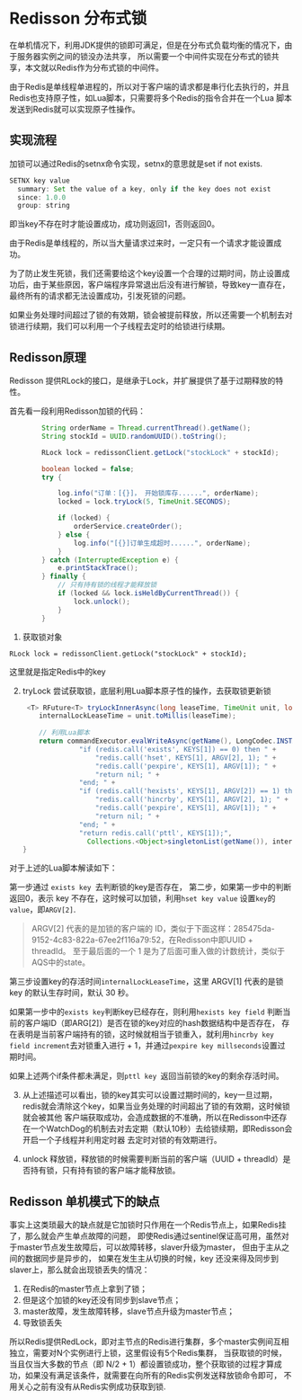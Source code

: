 # Redisson 分布式锁

在单机情况下，利用JDK提供的锁即可满足，但是在分布式负载均衡的情况下，由于服务器实例之间的锁没办法共享，
所以需要一个中间件实现在分布式的锁共享，本文就以Redis作为分布式锁的中间件。

由于Redis是单线程单进程的，所以对于客户端的请求都是串行化去执行的，并且Redis也支持原子性，如Lua脚本，只需要将多个Redis的指令合并在一个Lua
脚本发送到Redis就可以实现原子性操作。

## 实现流程
加锁可以通过Redis的setnx命令实现，setnx的意思就是set if not exists.
```java
SETNX key value
  summary: Set the value of a key, only if the key does not exist
  since: 1.0.0
  group: string
```
即当key不存在时才能设置成功，成功则返回1，否则返回0。

由于Redis是单线程的，所以当大量请求过来时，一定只有一个请求才能设置成功。

为了防止发生死锁，我们还需要给这个key设置一个合理的过期时间，防止设置成功后，由于某些原因，客户端程序异常退出后没有进行解锁，导致key一直存在，
最终所有的请求都无法设置成功，引发死锁的问题。

如果业务处理时间超过了锁的有效期，锁会被提前释放，所以还需要一个机制去对锁进行续期，我们可以利用一个子线程去定时的给锁进行续期。

## 


## Redisson原理

Redisson 提供RLock的接口，是继承于Lock，并扩展提供了基于过期释放的特性。

首先看一段利用Redisson加锁的代码：
```java
        String orderName = Thread.currentThread().getName();
        String stockId = UUID.randomUUID().toString();

        RLock lock = redissonClient.getLock("stockLock" + stockId);

        boolean locked = false;
        try {

            log.info("订单：[{}]， 开始锁库存......", orderName);
            locked = lock.tryLock(5, TimeUnit.SECONDS);

            if (locked) {
                orderService.createOrder();
            } else {
                log.info("[{}]订单生成超时......", orderName);
            }
        } catch (InterruptedException e) {
            e.printStackTrace();
        } finally {
            // 只有持有锁的线程才能释放锁
            if (locked && lock.isHeldByCurrentThread()) {
                lock.unlock();
            }
        }
```

1. 获取锁对象

`RLock lock = redissonClient.getLock("stockLock" + stockId);`
   
这里就是指定Redis中的key

2. tryLock 尝试获取锁，底层利用Lua脚本原子性的操作，去获取锁更新锁
    ```java
     <T> RFuture<T> tryLockInnerAsync(long leaseTime, TimeUnit unit, long threadId, RedisStrictCommand<T> command) {
        internalLockLeaseTime = unit.toMillis(leaseTime);
        
        // 利用Lua脚本
        return commandExecutor.evalWriteAsync(getName(), LongCodec.INSTANCE, command,
                  "if (redis.call('exists', KEYS[1]) == 0) then " +
                      "redis.call('hset', KEYS[1], ARGV[2], 1); " +
                      "redis.call('pexpire', KEYS[1], ARGV[1]); " +
                      "return nil; " +
                  "end; " +
                  "if (redis.call('hexists', KEYS[1], ARGV[2]) == 1) then " +
                      "redis.call('hincrby', KEYS[1], ARGV[2], 1); " +
                      "redis.call('pexpire', KEYS[1], ARGV[1]); " +
                      "return nil; " +
                  "end; " +
                  "return redis.call('pttl', KEYS[1]);",
                    Collections.<Object>singletonList(getName()), internalLockLeaseTime, getLockName(threadId));
    }
    ```
   
对于上述的Lua脚本解读如下：

第一步通过 `exists key `去判断锁的key是否存在，
第二步，如果第一步中的判断返回0，表示 key 不存在，这时候可以加锁，利用`hset key value` 设置`key`的`value`，即`ARGV[2]`.
> ARGV[2] 代表的是加锁的客户端的 ID，类似于下面这样：285475da-9152-4c83-822a-67ee2f116a79:52，在Redisson中即UUID + threadId。
> 至于最后面的一个 1 是为了后面可重入做的计数统计，类似于AQS中的state。

第三步设置key的存活时间`internalLockLeaseTime`，这里 ARGV[1] 代表的是锁 key 的默认生存时间，默认 30 秒。

如果第一步中的`exists key`判断key已经存在，则利用`hexists key field` 判断当前的客户端ID（即ARG[2]）是否在锁的key对应的hash数据结构中是否存在，
存在表明是当前客户端持有的锁，这时候就相当于锁重入，就利用`hincrby key field increment`去对锁重入进行 + 1，并通过`pexpire key millseconds`设置过期时间。

如果上述两个if条件都未满足，则`pttl key `返回当前锁的key的剩余存活时间。

3. 从上述描述可以看出，锁的key其实可以设置过期时间的，key一旦过期，redis就会清除这个key，如果当业务处理的时间超出了锁的有效期，这时候锁就会被其他
   客户端获取成功，会造成数据的不准确，所以在Redisson中还存在一个WatchDog的机制去对去定期（默认10秒）去给锁续期，即Redisson会开启一个子线程并利用定时器
   去定时对锁的有效期进行。

4. unlock 释放锁，释放锁的时候需要判断当前的客户端（UUID + threadId）是否持有锁，只有持有锁的客户端才能释放锁。


## Redisson 单机模式下的缺点
事实上这类琐最大的缺点就是它加锁时只作用在一个Redis节点上，如果Redis挂了，那么就会产生单点故障的问题，
即使Redis通过sentinel保证高可用，虽然对于master节点发生故障后，可以故障转移，slaver升级为master，
但由于主从之间的数据同步是异步的， 如果在发生主从切换的时候，key 还没来得及同步到slaver上，那么就会出现锁丢失的情况：

   1. 在Redis的master节点上拿到了锁；
   2. 但是这个加锁的key还没有同步到slave节点；
   3. master故障，发生故障转移，slave节点升级为master节点；
   4. 导致锁丢失


所以Redis提供RedLock，即对主节点的Redis进行集群，多个master实例间互相独立，需要对N个实例进行上锁，这里假设有5个Redis集群，
当获取锁的时候，当且仅当大多数的节点（即 N/2 + 1）都设置锁成功，整个获取锁的过程才算成功，如果没有满足该条件，就需要在向所有的Redis实例发送释放锁命令即可，
不用关心之前有没有从Redis实例成功获取到锁.


